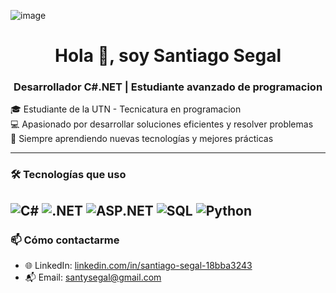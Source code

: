 ![image](https://github.com/user-attachments/assets/71233870-b529-4e28-86f0-eaa940c4890a)


<h1 align="center">Hola 👋, soy Santiago Segal</h1>
<h3 align="center">Desarrollador C#.NET | Estudiante avanzado de programacion</h3>

<p align="left">🎓 Estudiante de la UTN - Tecnicatura en programacion<br>
💻 Apasionado por desarrollar soluciones eficientes y resolver problemas<br>
🚀 Siempre aprendiendo nuevas tecnologías y mejores prácticas</p>

---

### 🛠️ Tecnologías que uso
![C#](https://img.shields.io/badge/-C%23-239120?style=flat&logo=c-sharp&logoColor=white)
![.NET](https://img.shields.io/badge/-.NET-512BD4?style=flat&logo=dotnet&logoColor=white)
![ASP.NET](https://img.shields.io/badge/-ASP.NET-512BD4?style=flat&logo=dotnet&logoColor=white)
![SQL](https://img.shields.io/badge/-SQL-4479A1?style=flat&logo=postgresql&logoColor=white)
![Python](https://img.shields.io/badge/-Python-3776AB?style=flat&logo=python&logoColor=white)
---

### 📫 Cómo contactarme

- 🌐 LinkedIn: [linkedin.com/in/santiago-segal-18bba3243](https://linkedin.com/in/santiago-segal-18bba3243)
- 📬 Email: santysegal@gmail.com

